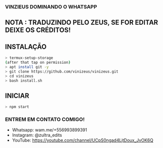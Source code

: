 ### VINZIEUS DOMINANDO O WHATSAPP

## NOTA : TRADUZINDO PELO ZEUS, SE FOR EDITAR DEIXE OS CRÉDITOS!


## INSTALAÇÃO


```bash
> termux-setup-storage
(after that tap on permission)
> apt install git -y
> git clone https://github.com/vinizeus/vinizeus.git
> cd vinizeus
> bash install.sh
```

## INICIAR

```bash
> npm start
```


### ENTREM EM CONTATO COMIGO!

- Whatsapp: wam.me/+556993899391
- Instagram: @zultra_edits
- YouTube: https://youtube.com/channel/UCpS0ngad4LjtDoux_JvOK6Q
